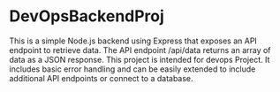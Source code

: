 # DevOpsBackendProj
This is a simple Node.js backend using Express that exposes an API endpoint to retrieve data. The API endpoint /api/data returns an array of data as a JSON response. This project is intended for devops Project. It includes basic error handling and can be easily extended to include additional API endpoints or connect to a database.
